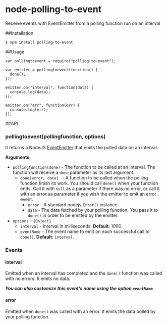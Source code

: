 # node-polling-to-event
Receive events with EventEmitter from a polling function run on an interval


##Installation

    $ npm install polling-to-event

##Usage

    var pollingtoevent = require("polling-to-event");

    var emitter = pollingtoevent(function() {
      done();
    });

    emitter.on("interval", function(data) {
      console.log(data);
    });

    emitter.on("err", function(err) {
      console.log(err);
    });    

##API

### pollingtoevent(pollingfunction, options)

It returns a NodeJS [EventEmitter](http://nodejs.org/api/events.html#events_class_events_eventemitter)  that emits the polled data on an interval.

**Arguments**
* `pollingfunction(done)` - The function to be called at an interval. The function will receive a `done` parameter as its last argument.
  * `done(error, data) ` - A function to be called when the polling function finish its work. You should call `done()` when your function ends. Call it with `null` as a parameter if there was no error, or call it with an error as parameter if you wish the emitter to emit an error event.
    * `error` - A standard nodejs `Error()` instance.  
    * `data` - The data fetched by your polling function. You pass it to `done()` in order to be emitted by the emitter.   
* `options` - `{Object}`
  * `interval` - Interval in milliseconds. **Default**: 1000.
  * `eventName` - The event name to emit on each successful call to `done()`. **Default**: `interval`.

### Events

#### interval

Emitted when an interval has completed and the `done()` function was called with no errors. It emits no data.

***You can also customize this event's name using the option `eventName`***.

#### error

Emitted when `done()` was called with an error. It emits the data polled by your polling function.